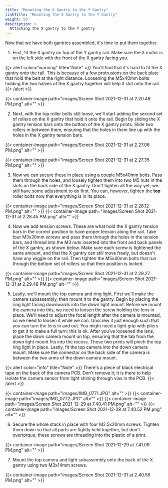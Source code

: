 ```yaml
---
title: "Mounting the X Gantry to the Y Gantry"
linkTitle: "Mounting the X Gantry to the Y Gantry"
weight: 50
description: >
  Attaching the X gantry to the Y gantry
---
```


Now that we have both gantries assembled, it's time to put them together.

1. First, fit the X gantry on top of the Y gantry rail. Make sure the X motor is on the left side with the front of the X gantry facing you. 

{{< alert color="warning" title="Note" >}}
You'll find that it's hard to fit the X gantry onto the rail. This is because of a few protrusions on the back plate that hold the belt at the right distance. Loosening the M5x40mm bolts holding the two halves of the X gantry together will help it slot onto the rail.
{{< /alert >}}

{{< container-image path="images/Screen Shot 2021-12-31 at 2.20.49 PM.png" alt="" >}}


2. Next, with the top roller bolts still loose, we'll start adding the second set of rollers on the X gantry that hold it onto the rail. Begin by sliding the X gantry tension bars onto the bottom of the X gantry prints. Slide two rollers in between them, ensuring that the holes in them line up with the holes in the X gantry tension bars.

{{< container-image path="images/Screen Shot 2021-12-31 at 2.27.06 PM.png" alt="" >}}

{{< container-image path="images/Screen Shot 2021-12-31 at 2.27.35 PM.png" alt="" >}}


3. Now we can secure these in place using a couple M5x40mm bolts. Pass them through the holes, and loosely tighten them into two M5 nuts in the slots on the back side of the X gantry. Don't tighten all the way yet; we still have some adjustment to do first. You can, however, tighten the **top** roller bolts now that everything is in its place.

{{< container-image path="images/Screen Shot 2021-12-31 at 2.28.12 PM.png" alt="" >}}
{{< container-image path="images/Screen Shot 2021-12-31 at 2.28.45 PM.png" alt="" >}}

4. Now we add tension screws. These are what hold the X gantry tension bars in the correct position to have proper tension along the rail. Take four M3x30mm screws and pass them through the holes in the tension bars, and thread into the M3 nuts inserted into the front and back panels of the X gantry, as shown below. Make sure each screw is tightened the same amount, and that the X gantry can still move freely, but doesn't have any wiggle on the rail. Then tighten the M5x40mm bolts that run through the bottom set of rollers so that their position is locked.

{{< container-image path="images/Screen Shot 2021-12-31 at 2.29.27 PM.png" alt="" >}}
{{< container-image path="images/Screen Shot 2021-12-31 at 2.29.48 PM.png" alt="" >}}

5. Lastly, we'll mount the top camera and ring light. First we'll make the camera subassembly, then mount it to the gantry. Begin by placing the ring light facing downwards into the down light mount. Before we mount the camera into this, we need to loosen the screw holding the lens in place. We'll need to adjust the focal length after the camera is mounted, so we need to loosen it while we can. Unscrew it just enough such that you can turn the lens in and out. You might need a light grip with pliers to get it to make a full turn; this is ok. After you've loosened the lens, place the down camera mount on top, ensuring that the tab from the down light mount fits into the recess. These two prints will pinch the top ring light in place. Lastly, fit the top camera into the down camera mount. Make sure the connector on the back side of the camera is between the two arms of the down camera mount.

{{< alert color="info" title="Note" >}}
There's a piece of black electrical tape on the back of the camera PCB. Don't remove it; it is there to help isolate the camera sensor from light shining through vias in the PCB.
{{< /alert >}}

{{< container-image path="images/IMG_0771.JPG" alt="" >}}
{{< container-image path="images/IMG_0772.JPG" alt="" >}}
{{< container-image path="images/Screen Shot 2021-12-29 at 7.40.41 PM.png" alt="" >}}
{{< container-image path="images/Screen Shot 2021-12-29 at 7.40.52 PM.png" alt="" >}}

6. Secure the whole stack in place with four M2.5x20mm screws. Tighten them down so that all parts are tightly held together, but don't overtorque; these screws are threading into the plastic of a print.

{{< container-image path="images/Screen Shot 2021-12-29 at 7.41.09 PM.png" alt="" >}}

7. Mount the top camera and light subassembly onto the back of the X gantry using two M3x14mm screws.

{{< container-image path="images/Screen Shot 2021-12-31 at 2.40.56 PM.png" alt="" >}}




